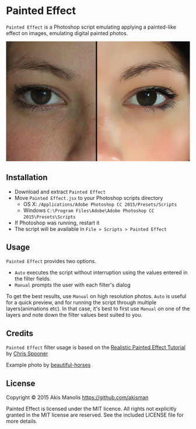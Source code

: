 # Painted Effect

`Painted Effect` is a Photoshop script emulating applying a painted-like effect on images, emulating digital painted photos.

![Painted Effect Example](images/painted-effect-sample.png)

## Installation

* Download and extract `Painted Effect`
* Move `Painted Effect.jsx` to your Photoshop scripts directory
    * OS X: `/Applications/Adobe Photoshop CC 2015/Presets/Scripts`
	* Windows `C:\Program Files\Adobe\Adobe Photoshop CC 2015\Presets\Scripts`
* If Photoshop was running, restart it
* The script will be available in `File > Scripts > Painted Effect`

## Usage

`Painted Effect` provides two options.
* `Auto` executes the script without interruption using the values entered in the filter fields.
* `Manual` prompts the user with each filter's dialog

To get the best results, use `Manual` on high resolution photos. `Auto` is useful for a quick preview, and for running the script through multiple layers(animations etc). In that case, it's best to first use `Manual` on one of the layers and note down the filter values best suited to you.

## Credits

`Painted Effect` filter usage is based on the [Realistic Painted Effect Tutorial](http://blog.spoongraphics.co.uk/tutorials/how-to-create-a-realistic-painted-effect-in-photoshop) by [Chris Spooner](http://blog.spoongraphics.co.uk/)

Example photo by [beautiful-horses](http://beautiful-horses.deviantart.com)

## License
Copyright © 2015 Akis Manolis https://github.com/akisman

Painted Effect is licensed under the MIT licence. All rights not explicitly granted in the MIT license are reserved. See the included LICENSE file for more details.